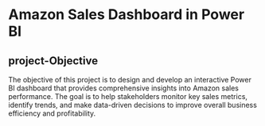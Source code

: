 # Amazon Sales Dashboard in Power BI
## project-Objective
The objective of this project is to design and develop an interactive Power BI dashboard that provides comprehensive insights into Amazon sales performance. The goal is to help stakeholders monitor key sales metrics, identify trends, and make data-driven decisions to improve overall business efficiency and profitability.

